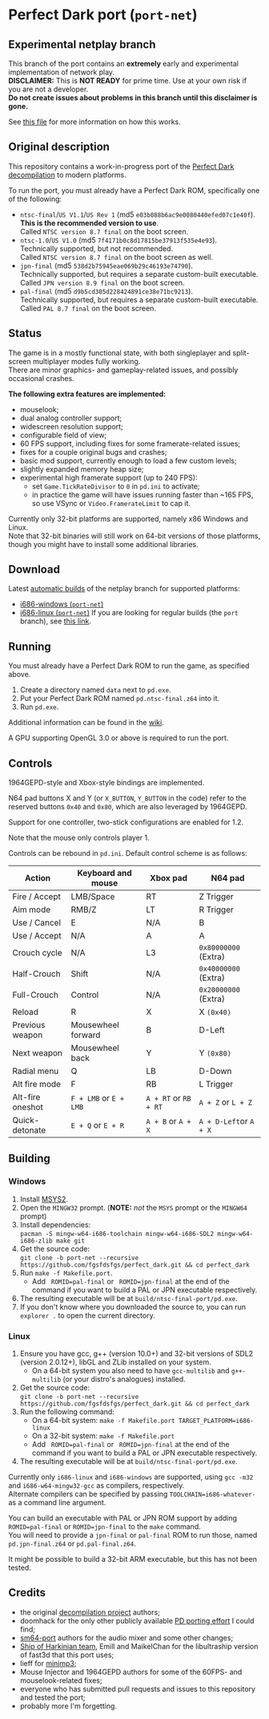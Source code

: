 # Perfect Dark port (`port-net`)

## Experimental netplay branch

This branch of the port contains an **extremely** early and experimental implementation of network play.  
**DISCLAIMER:** This is **NOT READY** for prime time. Use at your own risk if you are not a developer.  
**Do not create issues about problems in this branch until this disclaimer is gone.**

See [this file](https://github.com/fgsfdsfgs/perfect_dark/blob/port-net/docs/netplay.md) for more information on how this works.

## Original description

This repository contains a work-in-progress port of the [Perfect Dark decompilation](https://github.com/n64decomp/perfect_dark) to modern platforms.

To run the port, you must already have a Perfect Dark ROM, specifically one of the following:
* `ntsc-final`/`US V1.1`/`US Rev 1` (md5 `e03b088b6ac9e0080440efed07c1e40f`).  
  **This is the recommended version to use**.  
  Called `NTSC version 8.7 final` on the boot screen.
* `ntsc-1.0`/`US V1.0` (md5 `7f4171b0c8d17815be37913f535e4e93`).  
  Technically supported, but not recommended.  
  Called `NTSC version 8.7 final` on the boot screen as well.
* `jpn-final` (md5 `538d2b75945eae069b29c46193e74790`).  
  Technically supported, but requires a separate custom-built executable.  
  Called `JPN version 8.9 final` on the boot screen.
* `pal-final` (md5 `d9b5cd305d228424891ce38e71bc9213`).  
  Technically supported, but requires a separate custom-built executable.  
  Called `PAL 8.7 final` on the boot screen.

## Status

The game is in a mostly functional state, with both singleplayer and split-screen multiplayer modes fully working.  
There are minor graphics- and gameplay-related issues, and possibly occasional crashes.

**The following extra features are implemented:**
* mouselook;
* dual analog controller support;
* widescreen resolution support;
* configurable field of view;
* 60 FPS support, including fixes for some framerate-related issues;
* fixes for a couple original bugs and crashes;
* basic mod support, currently enough to load a few custom levels;
* slightly expanded memory heap size;
* experimental high framerate support (up to 240 FPS):
  * set `Game.TickRateDivisor` to `0` in `pd.ini` to activate;
  * in practice the game will have issues running faster than ~165 FPS, so use VSync or `Video.FramerateLimit` to cap it.

Currently only 32-bit platforms are supported, namely x86 Windows and Linux.  
Note that 32-bit binaries will still work on 64-bit versions of those platforms,
though you might have to install some additional libraries.

## Download

Latest [automatic builds](https://github.com/fgsfdsfgs/perfect_dark/releases/tag/ci-dev-build-net) of the netplay branch for supported platforms:
* [i686-windows (`port-net`)](https://github.com/fgsfdsfgs/perfect_dark/releases/download/ci-dev-build-net/pd-net-i686-windows.zip)
* [i686-linux (`port-net`)](https://github.com/fgsfdsfgs/perfect_dark/releases/download/ci-dev-build-net/pd-net-i686-linux.zip)
If you are looking for regular builds (the `port` branch), see [this link](https://github.com/fgsfdsfgs/perfect_dark/blob/port/README.md#download).

## Running

You must already have a Perfect Dark ROM to run the game, as specified above.  

1. Create a directory named `data` next to `pd.exe`.
2. Put your Perfect Dark ROM named `pd.ntsc-final.z64` into it.
3. Run `pd.exe`.

Additional information can be found in the [wiki](https://github.com/fgsfdsfgs/perfect_dark/wiki).

A GPU supporting OpenGL 3.0 or above is required to run the port.

## Controls

1964GEPD-style and Xbox-style bindings are implemented.

N64 pad buttons X and Y (or `X_BUTTON`, `Y_BUTTON` in the code) refer to the reserved buttons `0x40` and `0x80`, which are also leveraged by 1964GEPD.

Support for one controller, two-stick configurations are enabled for 1.2.

Note that the mouse only controls player 1.

Controls can be rebound in `pd.ini`. Default control scheme is as follows:

| Action           | Keyboard and mouse     | Xbox pad                 | N64 pad                   |
| -                | -                      | -                        | -                         |
| Fire / Accept    | LMB/Space              | RT                       | Z Trigger                 |
| Aim mode         | RMB/Z                  | LT                       | R Trigger                 |
| Use / Cancel     | E                      | N/A                      | B                         |
| Use / Accept     | N/A                    | A                        | A                         |
| Crouch cycle     | N/A                    | L3                       | `0x80000000` (Extra)      |
| Half-Crouch      | Shift                  | N/A                      | `0x40000000` (Extra)      |
| Full-Crouch      | Control                | N/A                      | `0x20000000` (Extra)      |
| Reload           | R                      | X                        | X `(0x40)`                |
| Previous weapon  | Mousewheel forward     | B                        | D-Left                    |
| Next weapon      | Mousewheel back        | Y                        | Y `(0x80)`                |
| Radial menu      | Q                      | LB                       | D-Down                    |
| Alt fire mode    | F                      | RB                       | L Trigger                 |
| Alt-fire oneshot | `F + LMB` or `E + LMB` | `A + RT` or  `RB + RT`   | `A + Z`     or `L + Z`    |
| Quick-detonate   | `E + Q`   or `E + R`   | `A + B`  or  `A + X`     | `A + D-Left`or `A + X`    |

## Building

### Windows

1. Install [MSYS2](https://www.msys2.org).
2. Open the `MINGW32` prompt. (**NOTE:** _not_ the `MSYS` prompt or the `MINGW64` prompt)
3. Install dependencies:  
   `pacman -S mingw-w64-i686-toolchain mingw-w64-i686-SDL2 mingw-w64-i686-zlib make git`
4. Get the source code:  
   `git clone -b port-net --recursive https://github.com/fgsfdsfgs/perfect_dark.git && cd perfect_dark`
5. Run `make -f Makefile.port`.
   * Add ` ROMID=pal-final` or ` ROMID=jpn-final` at the end of the command if you want to build a PAL or JPN executable respectively.
6. The resulting executable will be at `build/ntsc-final-port/pd.exe`.
7. If you don't know where you downloaded the source to, you can run `explorer .` to open the current directory.

### Linux

1. Ensure you have gcc, g++ (version 10.0+) and 32-bit versions of SDL2 (version 2.0.12+), libGL and ZLib installed on your system.
   * On a 64-bit system you also need to have `gcc-multilib` and `g++-multilib` (or your distro's analogues) installed.
2. Get the source code:  
   `git clone -b port-net --recursive https://github.com/fgsfdsfgs/perfect_dark.git && cd perfect_dark`
3. Run the following command:
   * On a 64-bit system: ```make -f Makefile.port TARGET_PLATFORM=i686-linux```
   * On a 32-bit system: ```make -f Makefile.port```
   * Add ` ROMID=pal-final` or ` ROMID=jpn-final` at the end of the command if you want to build a PAL or JPN executable respectively.
4. The resulting executable will be at `build/ntsc-final-port/pd.exe`.  

Currently only `i686-linux` and `i686-windows` are supported, using `gcc -m32` and `i686-w64-mingw32-gcc` as compilers, respectively.  
Alternate compilers can be specified by passing `TOOLCHAIN=i686-whatever-` as a command line argument.

You can build an executable with PAL or JPN ROM support by adding `ROMID=pal-final` or `ROMID=jpn-final` to the `make` command.  
You will need to provide a `jpn-final` or `pal-final` ROM to run those, named `pd.jpn-final.z64` or `pd.pal-final.z64`.

It might be possible to build a 32-bit ARM executable, but this has not been tested.

## Credits

* the original [decompilation project](https://github.com/n64decomp/perfect_dark) authors;
* doomhack for the only other publicly available [PD porting effort](https://github.com/doomhack/perfect_dark) I could find;
* [sm64-port](https://github.com/sm64-port/sm64-port) authors for the audio mixer and some other changes;
* [Ship of Harkinian team](https://github.com/Kenix3/libultraship/tree/main/src/graphic/Fast3D), Emill and MaikelChan for the libultraship version of fast3d that this port uses;
* lieff for [minimp3](https://github.com/lieff/minimp3);
* Mouse Injector and 1964GEPD authors for some of the 60FPS- and mouselook-related fixes;
* everyone who has submitted pull requests and issues to this repository and tested the port;
* probably more I'm forgetting.
